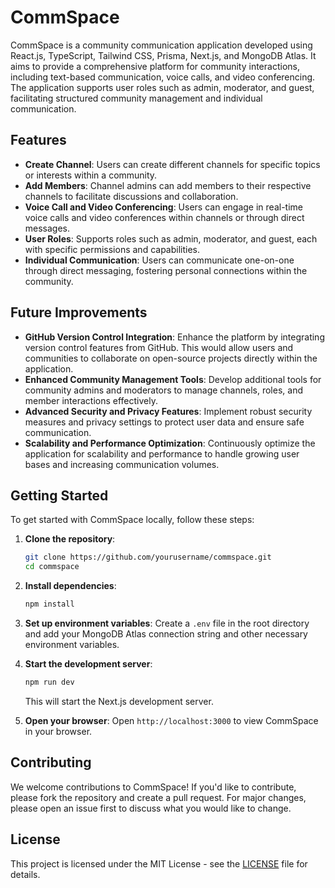# CommSpace

CommSpace is a community communication application developed using React.js, TypeScript, Tailwind CSS, Prisma, Next.js, and MongoDB Atlas. It aims to provide a comprehensive platform for community interactions, including text-based communication, voice calls, and video conferencing. The application supports user roles such as admin, moderator, and guest, facilitating structured community management and individual communication.


## Features

- **Create Channel**: Users can create different channels for specific topics or interests within a community.
- **Add Members**: Channel admins can add members to their respective channels to facilitate discussions and collaboration.
- **Voice Call and Video Conferencing**: Users can engage in real-time voice calls and video conferences within channels or through direct messages.
- **User Roles**: Supports roles such as admin, moderator, and guest, each with specific permissions and capabilities.
- **Individual Communication**: Users can communicate one-on-one through direct messaging, fostering personal connections within the community.

## Future Improvements

- **GitHub Version Control Integration**: Enhance the platform by integrating version control features from GitHub. This would allow users and communities to collaborate on open-source projects directly within the application.
- **Enhanced Community Management Tools**: Develop additional tools for community admins and moderators to manage channels, roles, and member interactions effectively.
- **Advanced Security and Privacy Features**: Implement robust security measures and privacy settings to protect user data and ensure safe communication.
- **Scalability and Performance Optimization**: Continuously optimize the application for scalability and performance to handle growing user bases and increasing communication volumes.

## Getting Started

To get started with CommSpace locally, follow these steps:

1. **Clone the repository**:
   ```bash
   git clone https://github.com/yourusername/commspace.git
   cd commspace
   ```

2. **Install dependencies**:
   ```bash
   npm install
   ```

3. **Set up environment variables**:
   Create a `.env` file in the root directory and add your MongoDB Atlas connection string and other necessary environment variables.

4. **Start the development server**:
   ```bash
   npm run dev
   ```
   This will start the Next.js development server.

5. **Open your browser**:
   Open `http://localhost:3000` to view CommSpace in your browser.

## Contributing

We welcome contributions to CommSpace! If you'd like to contribute, please fork the repository and create a pull request. For major changes, please open an issue first to discuss what you would like to change.

## License

This project is licensed under the MIT License - see the [LICENSE](LICENSE) file for details.



